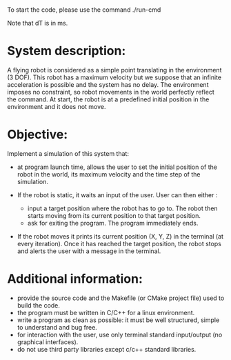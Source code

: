 ###

To start the code, please use the command ./run-cmd <posX> <posY> <posZ> <maxVel> <dT>
Note that dT is in ms.

# System description: 

A flying robot is considered as a simple point translating in the environment (3 DOF). This robot has a maximum velocity but we suppose that an infinite acceleration is possible and the system has no delay. The environment imposes no constraint, so robot movements in the world perfectly reflect the command. At start, the robot is at a predefined initial position in the environment and it does not move.

# Objective: 

Implement a simulation of this system that:
- at program launch time, allows the user to set the initial position of the robot in the world, its maximum velocity and the time step of the simulation.

- If the robot is static, it waits an input of the user. User can then either :
	- input a target position where the robot has to go to. The robot then starts moving from its current position to that target position.
	- ask for exiting the program. The program immediately ends.

- If the robot moves it prints its current position (X, Y, Z) in the terminal (at every iteration). Once it has reached the target position, the robot stops and alerts the user with a message in the terminal.

# Additional information:
- provide the source code and the Makefile (or CMake project file) used to build the code. 
- the program must be written in C/C++ for a linux environment.
- write a program as clean as possible: it must be well structured, simple to understand and bug free.
- for interaction with the user, use only terminal standard input/output (no graphical interfaces).
- do not use third party libraries except c/c++ standard libraries.
